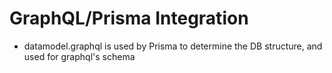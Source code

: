 # GraphQL/Prisma Integration

- datamodel.graphql is used by Prisma to determine the DB structure, and used for graphql's schema
